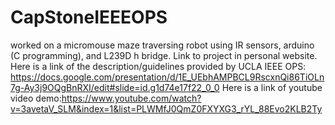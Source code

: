 # CapStoneIEEEOPS
worked on a micromouse maze traversing robot using IR sensors, arduino (C programming), and L239D h bridge.  Link to project in personal website.
Here is a link of the description/guidelines provided by UCLA IEEE OPS: https://docs.google.com/presentation/d/1E_UEbhAMPBCL9RscxnQi86TiOLn7g-Ay3j9OQgBnRXI/edit#slide=id.g1d74e17f22_0_0
Here is a link of youtube video demo:https://www.youtube.com/watch?v=3avetaV_SLM&index=1&list=PLWMfJ0QmZ0FXYXG3_rYL_88Evo2KLB2Ty
